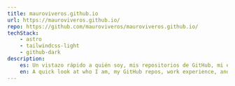 ```yaml
---
title: mauroviveros.github.io
url: https://mauroviveros.github.io/
repo: https://github.com/mauroviveros/mauroviveros.github.io/
techStack:
    - astro
    - tailwindcss-light
    - github-dark
description:
    es: Un vistazo rápido a quién soy, mis repositorios de GitHub, mi experiencia laboral y cómo contactarme.
    en: A quick look at who I am, my GitHub repos, work experience, and how to reach me.
---
```

